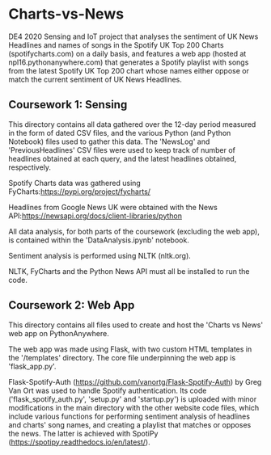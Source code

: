 # Charts-vs-News
DE4 2020 Sensing and IoT project that analyses the sentiment of UK News Headlines and names of songs in the Spotify UK Top 200 Charts (spotifycharts.com) on a daily basis, and features a web app (hosted at npl16.pythonanywhere.com) that generates a Spotify playlist with songs from the latest Spotify UK Top 200 chart whose names either oppose or match the current sentiment of UK News Headlines.

## Coursework 1: Sensing
This directory contains all data gathered over the 12-day period measured in the form of dated CSV files, and the various Python (and Python Notebook) files used to gather this data. The 'NewsLog' and 'PreviousHeadlines' CSV files were used to keep track of number of headlines obtained at each query, and the latest headlines obtained, respectively.

Spotify Charts data was gathered using FyCharts:https://pypi.org/project/fycharts/

Headlines from Google News UK were obtained with the News API:https://newsapi.org/docs/client-libraries/python

All data analysis, for both parts of the coursework (excluding the web app), is contained within the 'DataAnalysis.ipynb' notebook.

Sentiment analysis is performed using NLTK (nltk.org).

NLTK, FyCharts and the Python News API must all be installed to run the code.

## Coursework 2: Web App
This directory contains all files used to create and host the 'Charts vs News' web app on PythonAnywhere.

The web app was made using Flask, with two custom HTML templates in the '/templates' directory. The core file underpinning the web app is 'flask_app.py'.

Flask-Spotify-Auth (https://github.com/vanortg/Flask-Spotify-Auth) by Greg Van Ort was used to handle Spotify authentication. Its code ('flask_spotify_auth.py', 'setup.py' and 'startup.py') is uploaded with minor modifications in the main directory with the other website code files, which include various functions for performing sentiment analysis of headlines and charts' song names, and creating a playlist that matches or opposes the news. The latter is achieved with SpotiPy (https://spotipy.readthedocs.io/en/latest/).

